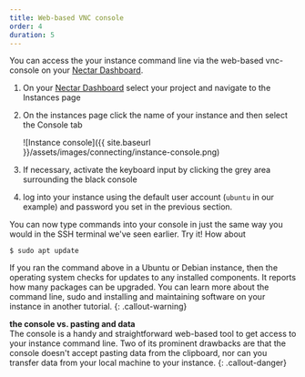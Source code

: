 ```yaml
---
title: Web-based VNC console 
order: 4
duration: 5
---
```


You can access the your instance command line via the web-based vnc-console on your [Nectar Dashboard](https://dashboard.rc.nectar.org.au/). 

1. On your [Nectar Dashboard](https://dashboard.rc.nectar.org.au/) select your project and navigate to the Instances page

2. On the instances page click the name of your instance and then select the Console tab

   ![Instance console]({{ site.baseurl }}/assets/images/connecting/instance-console.png)

3. If necessary, activate the keyboard input by clicking the grey area surrounding the black console

4. log into your instance using the default user account (`ubuntu` in our example) and password you set in the previous section.

You can now type commands into your console in just the same way you would in the SSH terminal we've seen earlier. Try it! How about

```
$ sudo apt update
```

If you ran the command above in a Ubuntu or Debian instance, then  the operating system checks for updates to any installed components. It reports how many packages can be upgraded. You can learn more about the command line, sudo and installing and maintaining software on your instance in another tutorial.
{: .callout-warning}

**the console vs. pasting and data**  
The console is a handy and straightforward web-based tool to get access to your instance command line. Two of its prominent drawbacks are that the console doesn't accept pasting data from the clipboard, nor can you transfer data from your local machine to your instance. 
{: .callout-danger}

